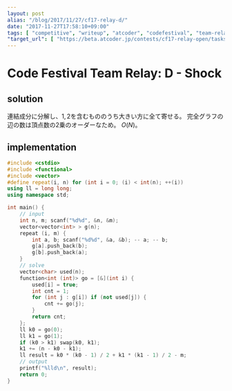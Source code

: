 ```yaml
---
layout: post
alias: "/blog/2017/11/27/cf17-relay-d/"
date: "2017-11-27T17:58:10+09:00"
tags: [ "competitive", "writeup", "atcoder", "codefestival", "team-relay", "graph" ]
"target_url": [ "https://beta.atcoder.jp/contests/cf17-relay-open/tasks/relay2_d" ]
---
```


# Code Festival Team Relay: D - Shock

## solution

連結成分に分解し、$1, 2$を含むもののうち大きい方に全て寄せる。
完全グラフの辺の数は頂点数の$2$乗のオーダーなため。
$O(N)$。

## implementation

``` c++
#include <cstdio>
#include <functional>
#include <vector>
#define repeat(i, n) for (int i = 0; (i) < int(n); ++(i))
using ll = long long;
using namespace std;

int main() {
    // input
    int n, m; scanf("%d%d", &n, &m);
    vector<vector<int> > g(n);
    repeat (i, m) {
        int a, b; scanf("%d%d", &a, &b); -- a; -- b;
        g[a].push_back(b);
        g[b].push_back(a);
    }
    // solve
    vector<char> used(n);
    function<int (int)> go = [&](int i) {
        used[i] = true;
        int cnt = 1;
        for (int j : g[i]) if (not used[j]) {
            cnt += go(j);
        }
        return cnt;
    };
    ll k0 = go(0);
    ll k1 = go(1);
    if (k0 > k1) swap(k0, k1);
    k1 += (n - k0 - k1);
    ll result = k0 * (k0 - 1) / 2 + k1 * (k1 - 1) / 2 - m;
    // output
    printf("%lld\n", result);
    return 0;
}
```
